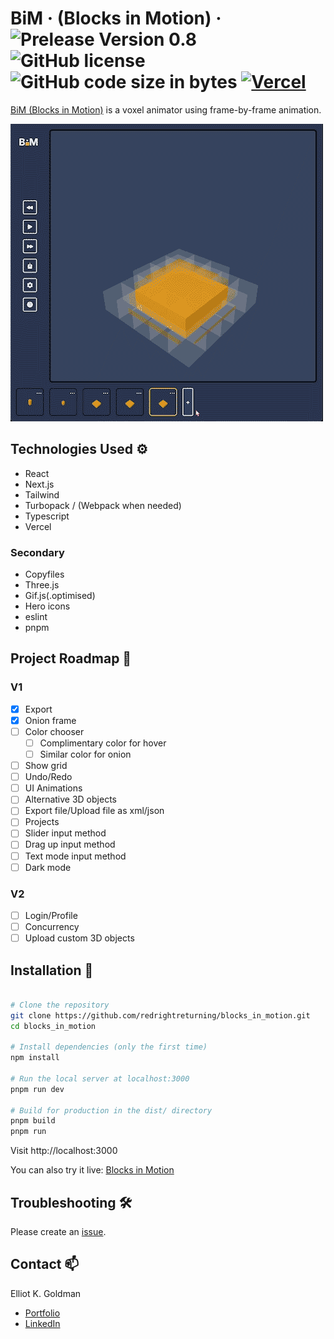 # BiM &middot; (Blocks in Motion) &middot; ![Prelease Version 0.8](https://img.shields.io/badge/Pre--release_Version-0.5-yellow) ![GitHub license](https://img.shields.io/badge/license-MIT-blue.svg) ![GitHub code size in bytes](https://img.shields.io/github/languages/code-size/redrightreturning/blocks_in_motion) [![Vercel](https://img.shields.io/badge/Deploy-Vercel-blue?logo=vercel)](https://boxes-in-motion.vercel.app/)

[BiM (Blocks in Motion)](https://blocks-in-motion.vercel.app/) is a voxel animator using frame-by-frame animation.

![The interface of Blocks in Motion, building from the bottom up](/public/BiMInterface_demo.gif)

## Technologies Used ⚙
- React
- Next.js
- Tailwind
- Turbopack / (Webpack when needed)
- Typescript
- Vercel


### Secondary
- Copyfiles
- Three.js
- Gif.js(.optimised)
- Hero icons
- eslint
- pnpm



## Project Roadmap 🚛
### V1
- [x] Export
- [x] Onion frame
- [ ] Color chooser 
    - [ ] Complimentary color for hover
    - [ ] Similar color for onion
- [ ] Show grid
- [ ] Undo/Redo
- [ ] UI Animations
- [ ] Alternative 3D objects
- [ ] Export file/Upload file as xml/json
- [ ] Projects
- [ ] Slider input method
- [ ] Drag up input method
- [ ] Text mode input method
- [ ] Dark mode

### V2
- [ ] Login/Profile
- [ ] Concurrency
- [ ] Upload custom 3D objects

## Installation 🧩

```sh

# Clone the repository
git clone https://github.com/redrightreturning/blocks_in_motion.git  
cd blocks_in_motion

# Install dependencies (only the first time)
npm install

# Run the local server at localhost:3000
pnpm run dev

# Build for production in the dist/ directory
pnpm build
pnpm run
```

Visit http://localhost:3000

You can also try it live: [Blocks in Motion](https://blocks-in-motion.vercel.app/)


## Troubleshooting 🛠

Please create an [issue](https://github.com/redrightreturning/blocks_in_motion/issues/new).


## Contact 📫

Elliot K. Goldman
- [Portfolio](https://www.elliotkgoldman.com)
- [LinkedIn](https://www.linkedin.com/in/elliot-k-goldman/)


